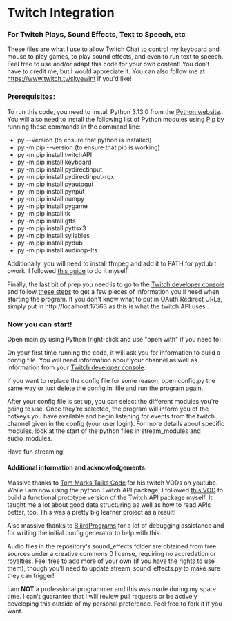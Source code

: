 # Twitch Integration
### For Twitch Plays, Sound Effects, Text to Speech, etc

These files are what I use to allow Twitch Chat to control my keyboard and mouse to play games, to play sound effects, and even to run text to speech. Feel free to use and/or adapt this code for your own content! You don't have to credit me, but I would appreciate it. You can also follow me at https://www.twitch.tv/skyewint if you'd like!

### Prerequisites:

To run this code, you need to install Python 3.13.0 from the [Python website](https://www.python.org/downloads/ "https://www.python.org/downloads/"). You will also need to install the following list of Python modules using [Pip](https://pip.pypa.io/en/stable/getting-started/ "https://pip.pypa.io/en/stable/getting-started/") by running these commands in the command line:

- py --version (to ensure that python is installed)  
- py -m pip --version (to ensure that pip is working)  
- py -m pip install twitchAPI
- py -m pip install keyboard  
- py -m pip install pydirectinput  
- py -m pip install pydirectinput-rgx  
- py -m pip install pyautogui  
- py -m pip install pynput  
- py -m pip install numpy  
- py -m pip install pygame  
- py -m pip install tk  
- py -m pip install gtts  
- py -m pip install pyttsx3  
- py -m pip install syllables
- py -m pip install pydub  
- py -m pip install audioop-lts  

Additionally, you will need to install ffmpeg and add it to PATH for pydub t owork. I followed [this guide](https://phoenixnap.com/kb/ffmpeg-windows) to do it myself.  

Finally, the last bit of prep you need is to go to the [Twitch developer console](https://dev.twitch.tv/console "https://dev.twitch.tv/console") and follow [these steps](https://dev.twitch.tv/docs/authentication/register-app/ "https://dev.twitch.tv/docs/authentication/register-app/") to get a few pieces of information you'll need when starting the program. If you don't know what to put in OAuth Redirect URLs, simply put in http://localhost:17563 as this is what the twitch API uses.. 

### Now you can start!

Open main.py using Python (right-click and use "open with" if you need to). 

On your first time running the code, it will ask you for information to build a config file. You will need information about your channel as well as information from your [Twitch developer console](https://dev.twitch.tv/console "https://dev.twitch.tv/console").

If you want to replace the config file for some reason, open config.py the same way or just delete the config.ini file and run the program again.

After your config file is set up, you can select the different modules you're going to use. Once they're selected, the program will inform you of the hotkeys you have available and begin listening for events from the twitch channel given in the config (your user login). For more details about specific modules, look at the start of the python files in stream_modules and audio_modules.

Have fun streaming!


#### Additional information and acknowledgements:

Massive thanks to [Tom Marks Talks Code](https://coding.tommarks.xyz/ "[Tom Marks Talks Code website](https://coding.tommarks.xyz/)") for his twitch VODs on youtube. While I am now using the python Twitch API package, I followed [this VOD](https://www.youtube.com/watch?v=ca98xkF-_aY "https://www.youtube.com/watch?v=ca98xkF-_aY - Using the Twitch EventSub/Websocket API from Python (From Scratch)") to build a functional prototype version of the Twitch API package myself. It taught me a lot about good data structuring as well as how to read APIs better, too. This was a pretty big learner project as a result!

Also massive thanks to [BiiirdPrograms](https://github.com/biiirdprograms) for a lot of debugging assistance and for writing the initial config generator to help with this.

Audio files in the repository's sound_effects folder are obtained from free sources under a creative commons 0 license, requiring no accredation or royalties. Feel free to add more of your own (if you have the rights to use them), though you'll need to update stream_sound_effects.py to make sure they can trigger!

I am **NOT** a professional programmer and this was made during my spare time. I can't guarantee that I will review pull requests or be actively developing this outside of my personal preference. Feel free to fork it if you want.